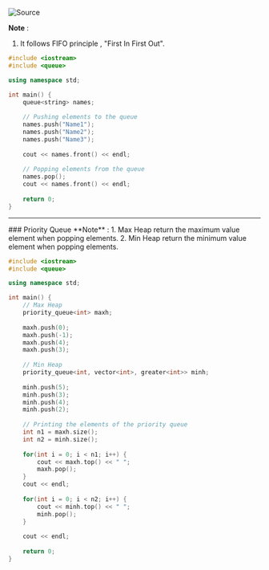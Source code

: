 ![Source](https://youtu.be/WgMPrLX-zsA?t=1820)

**Note** :
1. It follows FIFO principle , "First In First Out".

```cpp
#include <iostream>
#include <queue>

using namespace std;

int main() {
	queue<string> names;
	
	// Pushing elements to the queue
	names.push("Name1");
	names.push("Name2");
	names.push("Name3");
	
	cout << names.front() << endl;
	
	// Popping elements from the queue
	names.pop();
	cout << names.front() << endl;
	
	return 0;
}
```

<hr>
### Priority Queue
**Note** :
1. Max Heap return the maximum value element when popping elements.
2. Min Heap return the minimum value element when popping elements.

```cpp
#include <iostream>
#include <queue>

using namespace std;

int main() {
	// Max Heap
	priority_queue<int> maxh;
	
	maxh.push(0);
	maxh.push(-1);
	maxh.push(4);
	maxh.push(3);
	
	// Min Heap
	priority_queue<int, vector<int>, greater<int>> minh;
	
	minh.push(5);
	minh.push(3);
	minh.push(4);
	minh.push(2);
	
	// Printing the elements of the priority queue
	int n1 = maxh.size();
	int n2 = minh.size();
	
	for(int i = 0; i < n1; i++) {
		cout << maxh.top() << " ";
		maxh.pop();
	}
	cout << endl;
	
	for(int i = 0; i < n2; i++) {
		cout << minh.top() << " ";
		minh.pop();
	}
	
	cout << endl;
	
	return 0;
}
```
